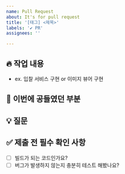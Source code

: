 ```yaml
---
name: Pull Request
about: It's for pull request
title: '[태그] <제목>'
labels: '✔️ PR'
assignees: ''

---
```


## 🔥 작업 내용
<!-- 작업이 된 기능을 상세하게 적어주세요! -->
- ex. 입찰 서비스 구현 or 이미지 뷰어 구현


## 📝 이번에 공들였던 부분
<!-- 코드 리뷰에 참고할 만한 내용을 적어주세요.
  이번에 특정 부분들을 집중해서 작성하셨다면, 그 부분에 대해서 설명해주세요! -->


## 💡 질문
<!-- 이번 작업을 하면서 가졌던 질문을 공유해주세요.
     어떤 질문이든지 좋습니다! -->


## ✅ 제출 전 필수 확인 사항
- [ ] 빌드가 되는 코드인가요? <!-- 빌드가 되지 않는 코드는 절대 merge 될 수 없습니다. -->
- [ ] 버그가 발생하지 않는지 충분히 테스트 해봤나요? <!-- 버그가 발생하는걸 알면서 QA를 넘기는건 매우 무책임한 행동입니다. -->
